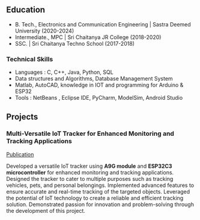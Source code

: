 ## Education
- B. Tech., Electronics and Communication Engineering | Sastra Deemed University (2020-2024)								       		
- Intermediate., MPC	| Sri Chaitanya JR College (2018-2020)	 			        		
- SSC. | Sri Chaitanya Techno School (2017-2018)

### Technical Skills
- Languages : C, C++, Java, Python, SQL
- Data structures and Algorithms, Database Management System
- Matlab, AutoCAD, knowledge in IOT and programming for Arduino & ESP32
- Tools : NetBeans , Eclipse IDE, PyCharm, ModelSim, Android Studio

## Projects
### Multi-Versatile IoT Tracker for Enhanced Monitoring and Tracking Applications
[Publication](https://www.researchgate.net/publication/378139433_Multi-versatile_IoT_Tracker_for_Enhanced_Monitoring_and_Tracking_Applications)

Developed a versatile IoT tracker using **A9G module** and **ESP32C3 microcontroller** for enhanced monitoring and tracking applications. Designed the tracker to cater to multiple purposes such as tracking vehicles, pets, and personal belongings. Implemented advanced features to ensure accurate and real-time tracking of the targeted objects. Leveraged the potential of IoT technology to create a reliable and efficient tracking solution. Demonstrated passion for innovation and problem-solving through the development of this project.
